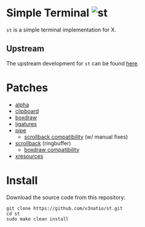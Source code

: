 # Simple Terminal ![st](https://img.shields.io/static/v1?label=st&message=0.9.3&color=blue&style=flat-square)

`st` is a simple terminal implementation for X.

## Upstream

The upstream development for `st` can be found [here](https://git.suckless.org/st).

# Patches

- [alpha](https://st.suckless.org/patches/alpha_focus_highlight/)
- [clipboard](https://st.suckless.org/patches/clipboard/)
- [boxdraw](https://st.suckless.org/patches/boxdraw/)
- [ligatures](https://st.suckless.org/patches/ligatures/)
- [pipe](https://st.suckless.org/patches/externalpipe/)
  - [scrollback compatibility](https://st.suckless.org/patches/externalpipe/) (w/ manual fixes)
- [scrollback](https://st.suckless.org/patches/scrollback/) (ringbuffer)
  - [boxdraw compatibility](https://st.suckless.org/patches/ligatures/)
- [xresources](https://st.suckless.org/patches/xresources/)

# Install

Download the source code from this repository:

```
git clone https://github.com/v3natio/st.git
cd st
sudo make clean install
```
